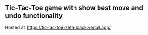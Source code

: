 ## Tic-Tac-Toe game with show best move and undo functionality

Hosted at: https://tic-tac-toe-zeta-black.vercel.app/
